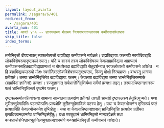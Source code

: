 ```yaml
---
layout: layout_avarta
permalink: /sagara/6/401
redirect_from:
  - /sagara/401
avarta_num: 401
title: आवर्तः ४०१ -- ज्ञानफलस्य मोक्षस्य नित्यप्राप्तत्वाज्ज्ञानस्य कर्मोपासनापेक्षाभावः
skip_title: false
index_terms: 
---
```


तमोनिवृत्तौ दीपप्रभावत् स्वफलोत्पत्तौ ब्रह्मविद्या कर्मोपासने नापेक्षते।
ब्रह्मविद्यायाः फलमपि स्वर्गादिवद्यदि लोकविशेषरूपादृष्टफलं स्यात्। यदि
च शास्त्रं तस्य लोकविशेषस्य केवलब्रह्मविद्यया अप्राप्यत्वं कर्मोपासनसहितब्रह्मविद्याप्राप्यत्वं च बोधयेत्तदा ब्रह्मविद्यापि सेतुदर्शनवत् स्वफलोत्पत्तौ कर्मोपासने अपेक्षेत। न हि ब्रह्मविद्याफलरूपो मोक्षः स्वर्गादिवल्लोकविशेषरूपादृष्टफलम्, किन्तु मोक्षो नित्यप्राप्तः। बन्धस्तु भ्रान्त्या प्रतीयते। तस्या भ्रान्तेर्निवृत्तिरेव ब्रह्मविद्यायाः फलम्। केवलया ब्रह्मविद्यया तस्या भ्रान्तेर्निवृत्तिरस्माकं (ब्रह्मविदां ज्ञानिनां) प्रत्यक्षा। रज्जुज्ञानात् सर्पभ्रान्तेर्निवृत्तिर्यथा सर्वेषां
प्रत्यक्षा तद्वत्। तस्मादधिष्ठानज्ञानस्य फलं भ्रान्तिनिवृत्तिरूपं दृष्टमेव फलम्।

दृष्टफलस्योत्पत्तिर्यावत्या सामग्र्या साध्यतया प्रत्यक्षेण प्रतीयते तावती
सामग्री दृष्टफलस्य हेतुरित्युच्यते। यथा तुरीतन्तुवेमादिभिः पटस्योत्पत्तिः
प्रत्यक्षेति तुरीतन्तुवेमादिकं पटस्य हेतुः। यथा च केवलभोजनेन तृप्तिरूपं फलं
प्रत्यक्षमिति केवलभोजनमेव तृप्तिहेतुः। यथा वा केवलाधिष्ठानज्ञानात्
भ्रान्तिनिवृत्तिः प्रत्यक्षेण प्रतीयत इत्यधिष्ठानज्ञानमेव भ्रान्तिनिवृत्तेर्हेतुः। यथा
रज्जुज्ञानं भ्रान्तिनिवृत्तौ नान्यदपेक्षते तथा बन्धभ्रान्तेरधिष्ठानभूतनित्यमुक्तात्मज्ञानमपि बन्धभ्रान्तिनिवृत्तौ कर्मोपासने नापेक्षते।
